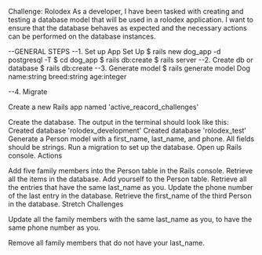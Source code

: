 Challenge: Rolodex
As a developer, I have been tasked with creating and testing a database model that will be used in a rolodex application. I want to ensure that the database behaves as expected and the necessary actions can be performed on the database instances.

--GENERAL STEPS
--1. Set up App
        Set Up
        $ rails new dog_app -d postgresql -T
        $ cd dog_app
        $ rails db:create
        $ rails server
--2. Create db or database
    $ rails db:create
--3. Generate model
$ rails generate model Dog name:string breed:string age:integer


--4. Migrate

Create a new Rails app named 'active_reacord_challenges'

Create the database. The output in the terminal should look like this:
Created database 'rolodex_development'
Created database 'rolodex_test'
Generate a Person model with a first_name, last_name, and phone. All fields should be strings.
Run a migration to set up the database.
Open up Rails console.
Actions

Add five family members into the Person table in the Rails console.
Retrieve all the items in the database.
Add yourself to the Person table.
Retrieve all the entries that have the same last_name as you.
Update the phone number of the last entry in the database.
Retrieve the first_name of the third Person in the database.
Stretch Challenges

Update all the family members with the same last_name as you, to have the same phone number as you.

Remove all family members that do not have your last_name.